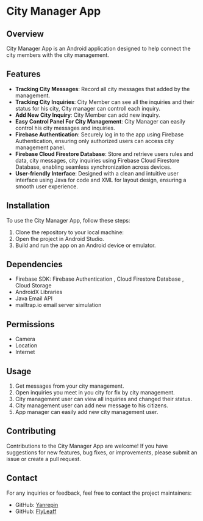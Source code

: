 # City Manager App

## Overview
City Manager App is an Android application designed to help connect the city members with the city management. 

## Features
- **Tracking City Messages**: Record all city messages that added by the management. 
- **Tracking City Inquiries**: City Member can see all the inquiries and their status for his city, City manager can controll each inquiry.
- **Add New City Inquiry**: City Member can add new inquiry.
- **Easy Control Panel For City Management**: City Manager can easily control his city messages and inquiries.
- **Firebase Authentication**: Securely log in to the app using Firebase Authentication, ensuring only authorized users can access city management panel.
- **Firebase Cloud Firestore Database**: Store and retrieve users rules and data, city messages, city inquiries using Firebase Cloud Firestore Database, enabling seamless synchronization across devices.
- **User-friendly Interface**: Designed with a clean and intuitive user interface using Java for code and XML for layout design, ensuring a smooth user experience.

## Installation
To use the City Manager App, follow these steps:
1. Clone the repository to your local machine: 
2. Open the project in Android Studio.
3. Build and run the app on an Android device or emulator.

## Dependencies
- Firebase SDK: Firebase Authentication , Cloud Firestore Database , Cloud Storage 
- AndroidX Libraries
- Java Email API
- mailtrap.io email server simulation

## Permissions
- Camera
- Location
- Internet

## Usage
1. Get messages from your city management.
2. Open inquiries you meet in you city for fix by city management.
3. City management user can view all inquiries and changed their status.
4. City management user can add new message to his citizens.
5. App manager can easily add new city management user.

## Contributing
Contributions to the City Manager App are welcome! If you have suggestions for new features, bug fixes, or improvements, please submit an issue or create a pull request.

## Contact
For any inquiries or feedback, feel free to contact the project maintainers:
- GitHub: [Yanrepin](https://github.com/Yanrepin)
- GitHub: [FlyLeaff](https://github.com/FlyLeaff)

